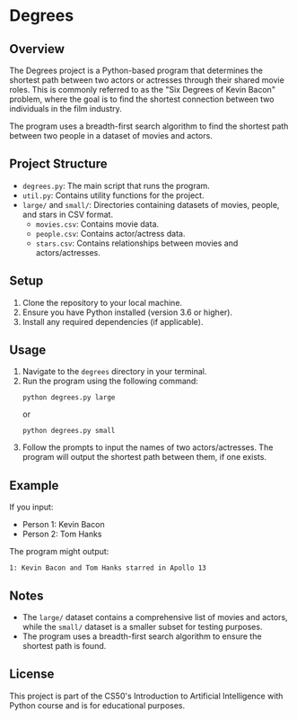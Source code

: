 # Degrees

## Overview
The Degrees project is a Python-based program that determines the shortest path between two actors or actresses through their shared movie roles. This is commonly referred to as the "Six Degrees of Kevin Bacon" problem, where the goal is to find the shortest connection between two individuals in the film industry.

The program uses a breadth-first search algorithm to find the shortest path between two people in a dataset of movies and actors.

## Project Structure
- `degrees.py`: The main script that runs the program.
- `util.py`: Contains utility functions for the project.
- `large/` and `small/`: Directories containing datasets of movies, people, and stars in CSV format.
  - `movies.csv`: Contains movie data.
  - `people.csv`: Contains actor/actress data.
  - `stars.csv`: Contains relationships between movies and actors/actresses.

## Setup
1. Clone the repository to your local machine.
2. Ensure you have Python installed (version 3.6 or higher).
3. Install any required dependencies (if applicable).

## Usage
1. Navigate to the `degrees` directory in your terminal.
2. Run the program using the following command:
   ```
   python degrees.py large
   ```
   or
   ```
   python degrees.py small
   ```
3. Follow the prompts to input the names of two actors/actresses. The program will output the shortest path between them, if one exists.

## Example
If you input:
- Person 1: Kevin Bacon
- Person 2: Tom Hanks

The program might output:
```
1: Kevin Bacon and Tom Hanks starred in Apollo 13
```

## Notes
- The `large/` dataset contains a comprehensive list of movies and actors, while the `small/` dataset is a smaller subset for testing purposes.
- The program uses a breadth-first search algorithm to ensure the shortest path is found.

## License
This project is part of the CS50's Introduction to Artificial Intelligence with Python course and is for educational purposes.